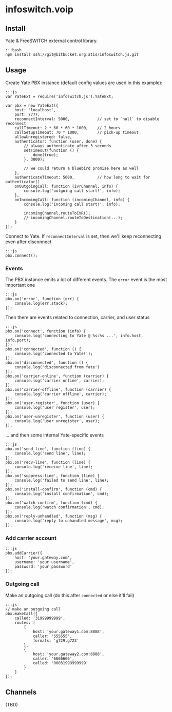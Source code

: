
# infoswitch.voip

## Install

Yate & FreeSWITCH external control library.

    :::bash
    npm install ssh://git@bitbucket.org:atis/infoswitch.js.git


## Usage

Create Yate PBX instance (default config values are used in this example):

    :::js
    var YateExt = require('infoswitch.js').YateExt;

    var pbx = new YateExt({
        host: 'localhost',
        port: 7777,
        reconnectInterval: 5000,            // set to `null` to disable reconnect
        callTimeout: 2 * 60 * 60 * 1000,    // 2 hours
        callSetupTimeout: 70 * 1000,        // pick-up timeout
        allowUnregistered: false,
        authenticator: function (user, done) {
            // always authenticate after 3 seconds
            setTimeout(function () {
                done(true);
            }, 3000);

            // we could return a bluebird promise here as well
        },
        authenticateTimeout: 5000,          // how long to wait for authenticator()
        onOutgoingCall: function (ivrChannel, info) {
            console.log('outgoing call start!', info);
        },
        onIncomingCall: function (incomingChannel, info) {
            console.log('incoming call start!', info);

            incomingChannel.routeToIVR();
            // incomingChannel.routeToDestination(...);
        }
    });

Connect to Yate. If `reconnectInterval` is set, then we'll keep reconnecting
even after disconnect

    :::js
    pbx.connect();


### Events

The PBX instance emits a lot of different events. The `error` event is the most
important one

    :::js
    pbx.on('error', function (err) {
        console.log(err.stack);
    });

Then there are events related to connection, carrier, and user status

    :::js
    pbx.on('connect', function (info) {
        console.log('connecting to Yate @ %s:%s ...', info.host, info.port);
    });
    pbx.on('connected', function () {
        console.log('connected to Yate!');
    });
    pbx.on('disconnected', function () {
        console.log('disconnected from Yate')
    });
    pbx.on('carrier-online', function (carrier) {
        console.log('carrier online', carrier);
    });
    pbx.on('carrier-offline', function (carrier) {
        console.log('carrier offline', carrier);
    });
    pbx.on('user-register', function (user) {
        console.log('user register', user);
    });
    pbx.on('user-unregister', function (user) {
        console.log('user unregister', user);
    });

... and then some internal Yate-specific events

    :::js
    pbx.on('send-line', function (line) {
        console.log('send line', line);
    });
    pbx.on('recv-line', function (line) {
        console.log('receive line', line);
    });
    pbx.on('suppress-line', function (line) {
        console.log('failed to send line', line);
    });
    pbx.on('install-confirm', function (cmd) {
        console.log('install confirmation', cmd);
    });
    pbx.on('watch-confirm', function (cmd) {
        console.log('watch confirmation', cmd);
    });
    pbx.on('reply-unhandled', function (msg) {
        console.log('reply to unhandled message', msg);
    });


### Add carrier account

    :::js
    pbx.addCarrier({
        host: 'your.gateway.com',
        username: 'your username',
        password: 'your password'
    });


### Outgoing call

Make an outgoing call (do this after `connected` or else it'll fail)

    :::js
    // make an outgoing call
    pbx.makeCall({
        called: '31999999999',
        routes: [
            {
                host: 'your.gateway1.com:8888',
                caller: '555555',
                formats: 'g729,g723'
            },
            {
                host: 'your.gateway2.com:8888',
                caller: '6666666',
                called: '00031999999999'
            }
        ]
    });


## Channels

(TBD)
